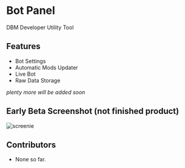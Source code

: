 # Bot Panel
DBM Developer Utility Tool

## Features
* Bot Settings
* Automatic Mods Updater
* Live Bot
* Raw Data Storage

*plenty more will be added soon*

## Early Beta Screenshot (not finished product)
![screenie](https://etcroot.pw/z8HQDM.png)

## Contributors
* None so far.
